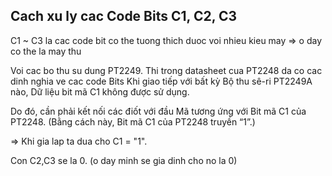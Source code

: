 

## Cach xu ly cac Code Bits C1, C2, C3

C1 ~ C3 la cac code bit co the tuong thich duoc voi nhieu kieu may => o day co the la may thu

Voi cac bo thu su dung PT2249. Thi trong datasheet cua PT2248 da co cac dinh nghia ve cac code Bits 
Khi giao tiếp với bất kỳ Bộ thu sê-ri PT2249A nào, Dữ liệu bit mã C1 không được sử dụng.

Do đó, cần phải kết nối các điốt với đầu Mã tương ứng với Bit mã C1 của PT2248. (Bằng cách này, Bit 
mã C1 của PT2248 truyền “1”.)

=> Khi gia lap ta dua cho C1 = "1".

Con C2,C3 se la 0. (o day minh se gia dinh cho no la 0)


